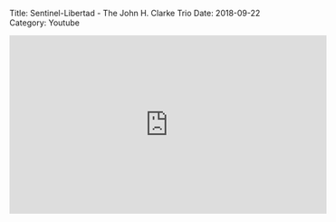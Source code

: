 Title: Sentinel-Libertad - The John H. Clarke Trio
Date: 2018-09-22
Category: Youtube

<iframe width="560" height="315" src="https://www.youtube.com/embed/fPOCrBK_Vwc" title="YouTube video player" frameborder="0" allow="accelerometer; autoplay; clipboard-write; encrypted-media; gyroscope; picture-in-picture" allowfullscreen></iframe>

